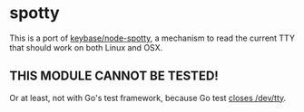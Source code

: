 # spotty

This is a port of [keybase/node-spotty](https://github.com/keybase/node-spotty),
a mechanism to read the current TTY that should work on both Linux and OSX.

## THIS MODULE CANNOT BE TESTED!

Or at least, not with Go's test framework, because Go test
[closes /dev/tty](https://groups.google.com/forum/#!topic/golang-nuts/w6TTJpw9stA).
